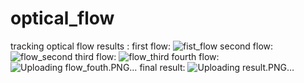 # optical_flow
tracking optical flow
results :
first flow:
![fist_flow](https://user-images.githubusercontent.com/83129774/158261798-ac0ba2e7-83a3-4810-8d61-e56e84c025a4.PNG)
second flow:
![flow_second](https://user-images.githubusercontent.com/83129774/158261817-ddaa6ddd-2eea-4848-b23c-841106cd2538.PNG)
third flow:
![flow_third](https://user-images.githubusercontent.com/83129774/158261831-add1fcfb-169d-4234-b83f-acb490719662.PNG)
fourth flow:
![Uploading flow_fouth.PNG…]()
final result:
![Uploading result.PNG…]()
